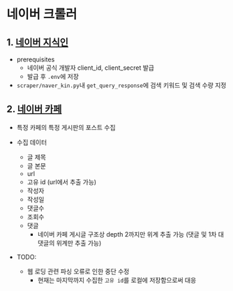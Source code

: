 # 네이버 크롤러

## 1. [네이버 지식인](naver_kin.py)

- prerequisites
  - 네이버 공식 개발자 client_id, client_secret 발급
  - 발급 후 `.env`에 저장
- `scraper/naver_kin.py`내 `get_query_response`에 검색 키워드 및 검색 수량 지정

## 2. [네이버 카페](naver_cafe.py)

- 특정 카페의 특정 게시판의 포스트 수집
- 수집 데이터

  - 글 제목
  - 글 본문
  - url
  - 고유 id (url에서 추출 가능)
  - 작성자
  - 작성일
  - 댓글수
  - 조회수
  - 댓글
    - 네이버 카페 게시글 구조상 depth 2까지만 위계 추출 가능 (댓글 및 1차 대댓글의 위계만 추출 가능)

- TODO:
  - 웹 로딩 관련 파싱 오류로 인한 중단 수정
    - 현재는 마지막까지 수집한 `고유 id`를 로컬에 저장함으로써 대응
